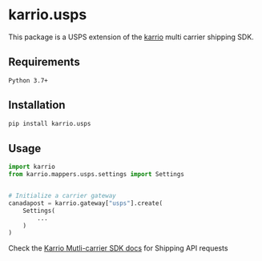 # karrio.usps

This package is a USPS extension of the [karrio](https://pypi.org/project/karrio) multi carrier shipping SDK.

## Requirements

`Python 3.7+`

## Installation

```bash
pip install karrio.usps
```

## Usage

```python
import karrio
from karrio.mappers.usps.settings import Settings


# Initialize a carrier gateway
canadapost = karrio.gateway["usps"].create(
    Settings(
        ...
    )
)
```

Check the [Karrio Mutli-carrier SDK docs](https://docs.karrio.io) for Shipping API requests

